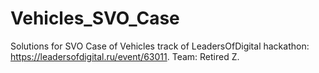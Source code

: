# Vehicles_SVO_Case
Solutions for SVO Case of Vehicles track of LeadersOfDigital hackathon: https://leadersofdigital.ru/event/63011. Team: Retired Z.
